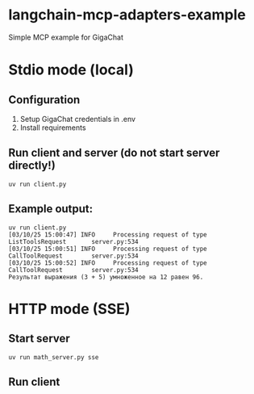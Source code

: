 # langchain-mcp-adapters-example

Simple MCP example for GigaChat

# Stdio mode (local)
## Configuration
1. Setup GigaChat credentials in .env 
2. Install requirements

## Run client and server (do not start server directly!)
```
uv run client.py
```

## Example output:
```
uv run client.py 
[03/10/25 15:00:47] INFO     Processing request of type ListToolsRequest       server.py:534
[03/10/25 15:00:51] INFO     Processing request of type CallToolRequest        server.py:534
[03/10/25 15:00:52] INFO     Processing request of type CallToolRequest        server.py:534
Результат выражения (3 + 5) умноженное на 12 равен 96.
```

# HTTP mode (SSE)
## Start server
```
uv run math_server.py sse
```

## Run client
```

```

